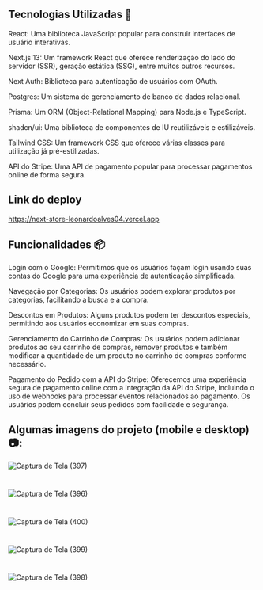 ## Tecnologias Utilizadas 🚀
React: Uma biblioteca JavaScript popular para construir interfaces de usuário interativas.

Next.js 13: Um framework React que oferece renderização do lado do servidor (SSR), geração estática (SSG), entre muitos outros recursos.

Next Auth: Biblioteca para autenticação de usuários com OAuth.

Postgres: Um sistema de gerenciamento de banco de dados relacional.

Prisma: Um ORM (Object-Relational Mapping) para Node.js e TypeScript.

shadcn/ui: Uma biblioteca de componentes de IU reutilizáveis e estilizáveis.

Tailwind CSS: Um framework CSS que oferece várias classes para utilização já pré-estilizadas.

API do Stripe: Uma API de pagamento popular para processar pagamentos online de forma segura.

## Link do deploy

https://next-store-leonardoalves04.vercel.app

## Funcionalidades 📦

Login com o Google: Permitimos que os usuários façam login usando suas contas do Google para uma experiência de autenticação simplificada.

Navegação por Categorias: Os usuários podem explorar produtos por categorias, facilitando a busca e a compra.

Descontos em Produtos: Alguns produtos podem ter descontos especiais, permitindo aos usuários economizar em suas compras.

Gerenciamento do Carrinho de Compras: Os usuários podem adicionar produtos ao seu carrinho de compras, remover produtos e também modificar a quantidade de um produto no carrinho de compras conforme necessário.

Pagamento do Pedido com a API do Stripe: Oferecemos uma experiência segura de pagamento online com a integração da API do Stripe, incluindo o uso de webhooks para processar eventos relacionados ao pagamento. Os usuários podem concluir seus pedidos com facilidade e segurança.

## Algumas imagens do projeto (mobile e desktop)📷:

![Captura de Tela (397)](https://github.com/LeonardoAlves04/nextStore/assets/69488943/d696d24e-a725-4faf-8427-0aa86b9e86d4)
#
![Captura de Tela (396)](https://github.com/LeonardoAlves04/nextStore/assets/69488943/c53258f8-62ff-4603-b873-a56c41c39edc)
#
![Captura de Tela (400)](https://github.com/LeonardoAlves04/nextStore/assets/69488943/295efa20-a29d-4e28-913a-d222343f7a0c)
#
![Captura de Tela (399)](https://github.com/LeonardoAlves04/nextStore/assets/69488943/2ea18623-6752-4fde-845b-47eb8cc3a67a)
#
![Captura de Tela (398)](https://github.com/LeonardoAlves04/nextStore/assets/69488943/b19ccda3-4e59-46a0-9ec2-a79c1f581a57)

